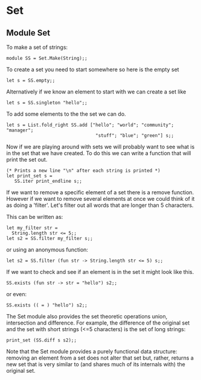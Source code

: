 <!-- ((! set title Set !)) ((! set learn !)) -->

# Set
## Module Set
To make a set of strings:

```tryocaml
module SS = Set.Make(String);;
```
To create a set you need to start somewhere so here is the empty set

```tryocaml
let s = SS.empty;;
```
Alternatively if we know an element to start with we can create a set
like

```tryocaml
let s = SS.singleton "hello";;
```
To add some elements to the the set we can do.

```tryocaml
let s = List.fold_right SS.add ["hello"; "world"; "community"; "manager";
                                 "stuff"; "blue"; "green"] s;;
```
Now if we are playing around with sets we will probably want to see what
is in the set that we have created. To do this we can write a function
that will print the set out.

```tryocaml
(* Prints a new line "\n" after each string is printed *)
let print_set s = 
   SS.iter print_endline s;;
```
If we want to remove a specific element of a set there is a remove
function. However if we want to remove several elements at once we could
think of it as doing a 'filter'. Let's filter out all words that are
longer than 5 characters.

This can be written as:

```tryocaml
let my_filter str =
  String.length str <= 5;;
let s2 = SS.filter my_filter s;;
```
or using an anonymous function:

```tryocaml
let s2 = SS.filter (fun str -> String.length str <= 5) s;;
```
If we want to check and see if an element is in the set it might look
like this.

```tryocaml
SS.exists (fun str -> str = "hello") s2;;
```
or even:

```tryocaml
SS.exists (( = ) "hello") s2;;
```
The Set module also provides the set theoretic operations union,
intersection and difference. For example, the difference of the original
set and the set with short strings (\<=5 characters) is the set of long
strings:

```tryocaml
print_set (SS.diff s s2);;
```
Note that the Set module provides a purely functional data structure:
removing an element from a set does not alter that set but, rather,
returns a new set that is very similar to (and shares much of its
internals with) the original set.


